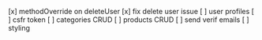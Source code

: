[x] methodOverride on deleteUser
[x] fix delete user issue
[ ] user profiles
[ ] csfr token
[ ] categories CRUD
[ ] products CRUD
[ ] send verif emails
[ ] styling